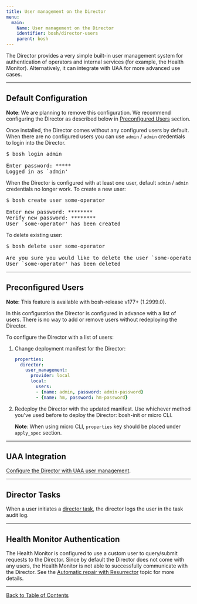 ```yaml
---
title: User management on the Director
menu:
  main:
    Name: User management on the Director
    identifier: bosh/director-users
    parent: bosh
---
```


The Director provides a very simple built-in user management system for authentication of operators and internal services (for example, the Health Monitor). Alternatively, it can integrate with UAA for more advanced use cases.

---
## <a id="default"></a> Default Configuration

<p class="note"><strong>Note</strong>: We are planning to remove this configuration. We recommend configuring the Director as described below in <a href="#preconfigured">Preconfigured Users</a> section.</p>

Once installed, the Director comes without any configured users by default. When there are no configured users you can use `admin` / `admin` credentials to login into the Director.

<pre class="terminal">
$ bosh login admin

Enter password: *****
Logged in as `admin'
</pre>

When the Director is configured with at least one user, default `admin` / `admin` credentials no longer work. To create a new user:

<pre class="terminal">
$ bosh create user some-operator

Enter new password: ********
Verify new password: ********
User `some-operator' has been created
</pre>

To delete existing user:

<pre class="terminal">
$ bosh delete user some-operator

Are you sure you would like to delete the user `some-operator'? (type 'yes' to continue): yes
User `some-operator' has been deleted
</pre>

---
## <a id="preconfigured"></a> Preconfigured Users

<p class="note"><strong>Note</strong>: This feature is available with bosh-release v177+ (1.2999.0).</p>

In this configuration the Director is configured in advance with a list of users. There is no way to add or remove users without redeploying the Director.

To configure the Director with a list of users:

1. Change deployment manifest for the Director:

    ```yaml
    properties:
      director:
        user_management:
          provider: local
          local:
            users:
            - {name: admin, password: admin-password}
            - {name: hm, password: hm-password}
    ```

1. Redeploy the Director with the updated manifest. Use whichever method you've used before to deploy the Director: bosh-init or micro CLI.

    <p class="note"><strong>Note</strong>: When using micro CLI, <code>properties</code> key should be placed under <code>apply_spec</code> section.</p>

---
## <a id="uaa"></a> UAA Integration

[Configure the Director with UAA user management](director-users-uaa.html).

---
## <a id="hm"></a> Director Tasks

When a user initiates a [director task](director-tasks.html), the director logs the user in the task audit log.

---
## <a id="hm"></a> Health Monitor Authentication

The Health Monitor is configured to use a custom user to query/submit requests to the Director. Since by default the Director does not come with any users, the Health Monitor is not able to successfully communicate with the Director. See the [Automatic repair with Resurrector](resurrector.html) topic for more details.

---
[Back to Table of Contents](index.html#director-config)
